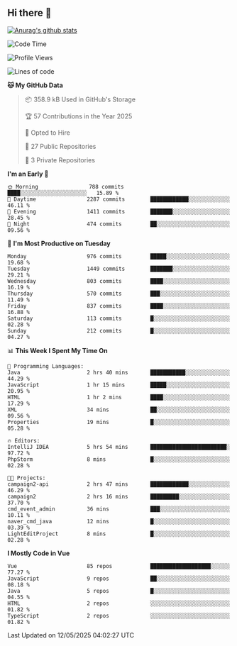 ## Hi there 👋

[![Anurag's github stats](https://github-readme-stats.vercel.app/api?username=Songwonseok)](https://github.com/anuraghazra/github-readme-stats)



<!--START_SECTION:waka-->
![Code Time](http://img.shields.io/badge/Code%20Time-3%2C440%20hrs%2018%20mins-blue)

![Profile Views](http://img.shields.io/badge/Profile%20Views-0-blue)

![Lines of code](https://img.shields.io/badge/From%20Hello%20World%20I%27ve%20Written-34.8%20million%20lines%20of%20code-blue)

**🐱 My GitHub Data** 

> 📦 358.9 kB Used in GitHub's Storage 
 > 
> 🏆 57 Contributions in the Year 2025
 > 
> 💼 Opted to Hire
 > 
> 📜 27 Public Repositories 
 > 
> 🔑 3 Private Repositories 
 > 
**I'm an Early 🐤** 

```text
🌞 Morning                788 commits         ████░░░░░░░░░░░░░░░░░░░░░   15.89 % 
🌆 Daytime                2287 commits        ████████████░░░░░░░░░░░░░   46.11 % 
🌃 Evening                1411 commits        ███████░░░░░░░░░░░░░░░░░░   28.45 % 
🌙 Night                  474 commits         ██░░░░░░░░░░░░░░░░░░░░░░░   09.56 % 
```
📅 **I'm Most Productive on Tuesday** 

```text
Monday                   976 commits         █████░░░░░░░░░░░░░░░░░░░░   19.68 % 
Tuesday                  1449 commits        ███████░░░░░░░░░░░░░░░░░░   29.21 % 
Wednesday                803 commits         ████░░░░░░░░░░░░░░░░░░░░░   16.19 % 
Thursday                 570 commits         ███░░░░░░░░░░░░░░░░░░░░░░   11.49 % 
Friday                   837 commits         ████░░░░░░░░░░░░░░░░░░░░░   16.88 % 
Saturday                 113 commits         █░░░░░░░░░░░░░░░░░░░░░░░░   02.28 % 
Sunday                   212 commits         █░░░░░░░░░░░░░░░░░░░░░░░░   04.27 % 
```


📊 **This Week I Spent My Time On** 

```text
💬 Programming Languages: 
Java                     2 hrs 40 mins       ███████████░░░░░░░░░░░░░░   44.29 % 
JavaScript               1 hr 15 mins        █████░░░░░░░░░░░░░░░░░░░░   20.95 % 
HTML                     1 hr 2 mins         ████░░░░░░░░░░░░░░░░░░░░░   17.29 % 
XML                      34 mins             ██░░░░░░░░░░░░░░░░░░░░░░░   09.56 % 
Properties               19 mins             █░░░░░░░░░░░░░░░░░░░░░░░░   05.28 % 

🔥 Editors: 
IntelliJ IDEA            5 hrs 54 mins       ████████████████████████░   97.72 % 
PhpStorm                 8 mins              █░░░░░░░░░░░░░░░░░░░░░░░░   02.28 % 

🐱‍💻 Projects: 
campaign2-api            2 hrs 47 mins       ████████████░░░░░░░░░░░░░   46.29 % 
campaign2                2 hrs 16 mins       █████████░░░░░░░░░░░░░░░░   37.70 % 
cmd_event_admin          36 mins             ███░░░░░░░░░░░░░░░░░░░░░░   10.11 % 
naver_cmd_java           12 mins             █░░░░░░░░░░░░░░░░░░░░░░░░   03.39 % 
LightEditProject         8 mins              █░░░░░░░░░░░░░░░░░░░░░░░░   02.28 % 
```

**I Mostly Code in Vue** 

```text
Vue                      85 repos            ███████████████████░░░░░░   77.27 % 
JavaScript               9 repos             ██░░░░░░░░░░░░░░░░░░░░░░░   08.18 % 
Java                     5 repos             █░░░░░░░░░░░░░░░░░░░░░░░░   04.55 % 
HTML                     2 repos             ░░░░░░░░░░░░░░░░░░░░░░░░░   01.82 % 
TypeScript               2 repos             ░░░░░░░░░░░░░░░░░░░░░░░░░   01.82 % 
```




 Last Updated on 12/05/2025 04:02:27 UTC
<!--END_SECTION:waka-->
